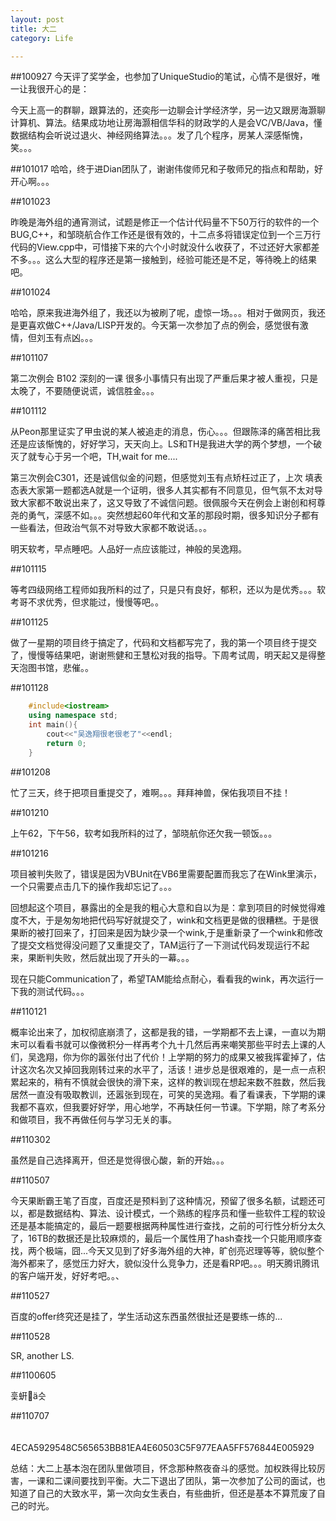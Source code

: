 ```yaml
---
layout: post
title: 大二
category: Life

---
```

##100927
今天评了奖学金，也参加了UniqueStudio的笔试，心情不是很好，唯一让我很开心的是：

今天上高一的群聊，跟算法的，还奕彤一边聊会计学经济学，另一边又跟房海灏聊计算机、算法。结果成功地让房海灏相信华科的财政学的人是会VC/VB/Java，懂数据结构会听说过退火、神经网络算法。。。发了几个程序，房某人深感惭愧，笑。。。

##101017
哈哈，终于进Dian团队了，谢谢伟俊师兄和子敬师兄的指点和帮助，好开心啊。。。

##101023

昨晚是海外组的通宵测试，试题是修正一个估计代码量不下50万行的软件的一个BUG,C++，和邹晓航合作工作还是很有效的，十二点多将错误定位到一个三万行代码的View.cpp中，可惜接下来的六个小时就没什么收获了，不过还好大家都差不多。。。这么大型的程序还是第一接触到，经验可能还是不足，等待晚上的结果吧。

##101024

哈哈，原来我进海外组了，我还以为被刷了呢，虚惊一场。。。相对于做网页，我还是更喜欢做C++/Java/LISP开发的。今天第一次参加了点的例会，感觉很有激情，但刘玉有点凶。。。

##101107

第二次例会 B102 深刻的一课 很多小事情只有出现了严重后果才被人重视，只是太晚了，不要随便说谎，诚信胜金。。。

##101112

从Peon那里证实了甲虫说的某人被追走的消息，伤心。。。但跟陈泽的痛苦相比我还是应该惭愧的，好好学习，天天向上。LS和TH是我进大学的两个梦想，一个破灭了就专心于另一个吧，TH,wait for me....

第三次例会C301，还是诚信似金的问题，但感觉刘玉有点矫枉过正了，上次 填表态表大家第一题都选A就是一个证明，很多人其实都有不同意见，但气氛不太对导致大家都不敢说出来了，这又导致了不诚信问题。很佩服今天在例会上谢创和柯尊尧的勇气，深感不如。。。突然想起60年代和文革的那段时期，很多知识分子都有一些看法，但政治气氛不对导致大家都不敢说话。。。

明天软考，早点睡吧。人品好一点应该能过，神般的吴逸翔。

##101115

等考四级网络工程师如我所料的过了，只是只有良好，郁积，还以为是优秀。。。软考哥不求优秀，但求能过，慢慢等吧。。

##101125

做了一星期的项目终于搞定了，代码和文档都写完了，我的第一个项目终于提交了，慢慢等结果吧，谢谢熊健和王慧松对我的指导。下周考试周，明天起又是得整天泡图书馆，悲催。。

##101128
```c++
    #include<iostream>
    using namespace std;
    int main(){
        cout<<"吴逸翔很老很老了"<<endl;
        return 0;
    }
```

##101208

忙了三天，终于把项目重提交了，难啊。。。拜拜神兽，保佑我项目不挂！

##101210

上午62，下午56，软考如我所料的过了，邹晓航你还欠我一顿饭。。。

##101216

项目被判失败了，错误是因为VBUnit在VB6里需要配置而我忘了在Wink里演示，一个只需要点击几下的操作我却忘记了。。。

回想起这个项目，暴露出的全是我的粗心大意和自以为是：拿到项目的时候觉得难度不大，于是匆匆地把代码写好就提交了，wink和文档更是做的很糟糕。于是很果断的被打回来了，打回来是因为缺少录一个wink,于是重新录了一个wink和修改了提交文档觉得没问题了又重提交了，TAM运行了一下测试代码发现运行不起来，果断判失败，然后就出现了开头的一幕。。。

现在只能Communication了，希望TAM能给点耐心，看看我的wink，再次运行一下我的测试代码。。。

##110121

概率论出来了，加权彻底崩溃了，这都是我的错，一学期都不去上课，一直以为期末可以看看书就可以像微积分一样再考个九十几然后再来嘲笑那些平时去上课的人们，吴逸翔，你为你的嚣张付出了代价！上学期的努力的成果又被我挥霍掉了，估计这次名次又掉回我刚转过来的水平了，活该！进步总是很艰难的，是一点一点积累起来的，稍有不慎就会很快的滑下来，这样的教训现在想起来数不胜数，然后我居然一直没有吸取教训，还嚣张到现在，可笑的吴逸翔。看了看课表，下学期的课我都不喜欢，但我要好好学，用心地学，不再缺任何一节课。下学期，除了考系分和做项目，我不再做任何与学习无关的事。

##110302

虽然是自己选择离开，但还是觉得很心酸，新的开始。。。

##110507

今天果断霸王笔了百度，百度还是预料到了这种情况，预留了很多名额，试题还可以，都是数据结构、算法、设计模式，一个熟练的程序员和懂一些软件工程的软设还是基本能搞定的，最后一题要根据两种属性进行查找，之前的可行性分析分太久了，16TB的数据还是比较麻烦的，最后一个属性用了hash查找一个只能用顺序查找，两个极端，囧...今天又见到了好多海外组的大神，旷创亮迟理等等，貌似整个海外都来了，感觉压力好大，貌似没什么竞争力，还是看RP吧。。。明天腾讯腾讯的客户端开发，好好考吧。。、

##110527

百度的offer终究还是挂了，学生活动这东西虽然很扯还是要练一练的...

##110528

SR, another LS.

##1100605

흧蚈኶ä슷

##110707

　　4ECA5929548C565653BB81EA4E60503C5F977EAA5FF576844E005929

总结：大二上基本泡在团队里做项目，怀念那种熬夜奋斗的感觉。加权跌得比较厉害，一课和二课间要找到平衡。大二下退出了团队，第一次参加了公司的面试，也知道了自己的大致水平，第一次向女生表白，有些曲折，但还是基本不算荒废了自己的时光。